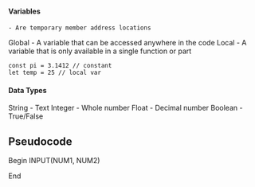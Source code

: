 #### Variables
	- Are temporary member address locations

Global - A variable that can be accessed anywhere in the code
Local - A variable that is only available in a single function or part

```
const pi = 3.1412 // constant
let temp = 25 // local var
```


#### Data Types
String - Text
Integer - Whole number
Float - Decimal number
Boolean - True/False


## Pseudocode

Begin
INPUT(NUM1, NUM2)



End





